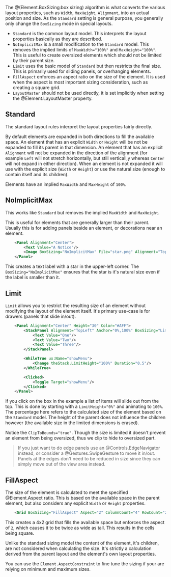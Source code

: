 The @(Element.BoxSizing:box sizing) algorithm is what converts the various layout properties, such as `Width`, `MaxHeight`, `Alignment`, into an actual position and size. As the `Standard` setting is general purpose, you generally only change the `BoxSizing` mode in special layouts.

- `Standard` is the common layout model. This interprets the layout properties basically as they are described.
- `NoImplicitMax` is a small modification to the `Standard` model. This removes the implied limits of `MaxWidth="100%"` and `MaxHeight="100%"`. This is useful to create oversized elements which should not be limited by their parent size.
- `Limit` uses the basic model of `Standard` but then restricts the final size. This is primarily used for sliding panels, or overhanging elements.
- `FillAspect` enforces an aspect ratio on the size of the element. It is used when the aspect is most important sizing consideration, such as creating a square grid.
- `LayoutMaster` should not be used directly, it is set implicitly when setting the @Element.LayoutMaster property.


## Standard

The standard layout rules interpret the layout properties fairly directly.

By default elements are expanded in both directions to fill the available space. An element that has an explicit `Width` or `Height` will be not be expanded to fill its parent in that dimension. An element that has an explicit `Alignment` will not be expanded in the direction of the alignment (for example `Left` will not stretch horizontally, but still verticall,y whereas `Center` will not expand in either direction). When an element is not expanded it will use with the explicit size (`Width` or `Height`) or use the natural size (enough to contain itself and its children).

Elements have an implied `MaxWidth` and `MaxHeight` of `100%`.


## NoImplicitMax

This works like `Standard` but removes the implied `MaxWidth` and `MaxHeight`.

This is useful for elements that are generally larger than their parent. Usually this is for adding panels beside an element, or decorations near an element.
```xml
	<Panel Alignment="Center">
		<Text Value="A Notice"/>
		<Image BoxSizing="NoImplicitMax" File="star.png" Alignment="TopLeft" Anchor="50%,50%"/>
	</Panel>
```
This creates a text label with a star in the upper-left corner. The `BoxSizing="NoImplicitMax"` ensures that the star is it's natural size even if the label is smaller than it.


## Limit

`Limit` allows you to restrict the resulting size of an element without modifying the layout of the element itself. It's primary use-case is for drawers (panels that slide in/out).
```xml
	<Panel Alignment="Center" Height="30" Color="#AFF">
		<StackPanel Alignment="TopLeft" Anchor="0%,100%" BoxSizing="Limit" LimitHeight="0%" ux:Name="theStack" Color="#AFA" ClipToBounds="true">
			<Text Value="One"/>
			<Text Value="Two"/>
			<Text Value="Three"/>
		</StackPanel>

		<WhileTrue ux:Name="showMenu">
			<Change theStack.LimitHeight="100%" Duration="0.5"/>
		</WhileTrue>

		<Clicked>
			<Toggle Target="showMenu"/>
		</Clicked>
	</Panel>
```
If you click on the box in the example a list of items will slide out from the top. This is done by starting with a `LimitHeight="0%"` and animating to `100%`. The percentage here refers to the calculated size of the element based on the `Standard` model. The height of the parent does not influence the children however (the available size in the limited dimensions is erased).

Notice the `ClipToBounds="true"`. Though the size is limited it doesn't prevent an element from being oversized, thus we clip to hide to oversized part.

> If you just want to do edge panels use an @Controls.EdgeNavigator instead, or consider a @Gestures.SwipeGesture to move it in/out. Panels at the edges don't need to be reduced in size since they can simply move out of the view area instead.


## FillAspect

The size of the element is calculated to meet the specified @Element.Aspect ratio. This is based on the available space in the parent element, but also considers any explicit `Width` or `Height` properties.
```xml
	<Grid BoxSizing="FillAspect" Aspect="2" ColumnCount="4" RowCount="2">
```
This creates a 4x2 grid that fills the available space but enforces the aspect of `2`, which causes it to be twice as wide as tall. This results in the cells being square.

Unlike the standard sizing model the content of the element, it's children, are not considered when calculating the size. It's strictly a calculation derived from the parent layout and the element's own layout properties.

You can use the `Element.AspectConstraint` to fine tune the sizing if your are relying on minimum and maximum sizes.
